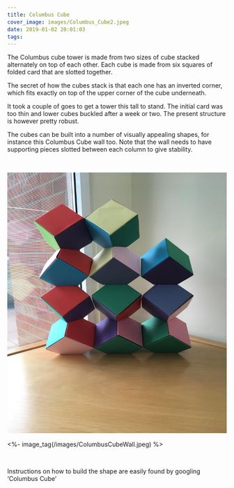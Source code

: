 ```yaml
---
title: Columbus Cube
cover_image: images/Columbus_Cube2.jpeg
date: 2019-01-02 20:01:03
tags:
---
```


The Columbus cube tower is made from two sizes of cube stacked alternately on top of each other.  Each cube is made from six squares of folded card that are slotted together.

The secret of how the cubes stack is that each one has an inverted corner, which fits exactly on top of the upper corner of the cube underneath.

It took a couple of goes to get a tower this tall to stand.  The initial card was too thin and lower cubes buckled after a week or two.  The present structure is however pretty robust.

The cubes can be built into a number of visually appealing shapes, for instance this Columbus Cube wall too.  Note that the wall needs to have supporting pieces slotted between each column to give stability.

<br>

<img src="/images/ColumbusCubeWall.jpeg" alt="Columbus Cube Wall"
	title="Columbus Cube Wall" width="600" height="600" />

<%- image_tag(/images/ColumbusCubeWall.jpeg) %>

<br>

Instructions on how to build the shape are easily found by googling ‘Columbus Cube’
